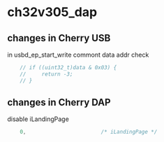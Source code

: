 # ch32v305_dap

## changes in Cherry USB
in usbd_ep_start_write
commont data addr check
```c
    // if ((uint32_t)data & 0x03) {
    //     return -3;
    // }
```


## changes in Cherry DAP
disable iLandingPage
```c
    0,                        /* iLandingPage */
```
